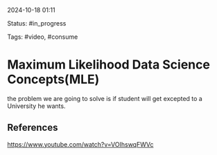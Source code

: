 

2024-10-18 01:11

Status: #in_progress

Tags: #video, #consume

# Maximum Likelihood Data Science Concepts(MLE)

the problem we are going to solve is if student will get excepted to a University he wants.


## References

https://www.youtube.com/watch?v=VOIhswqFWVc